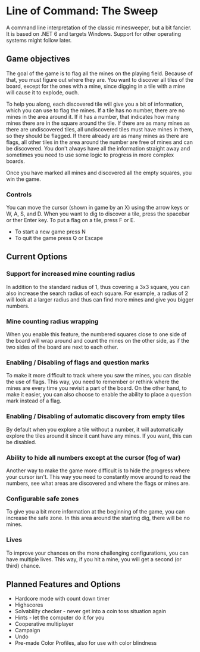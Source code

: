 # Line of Command: The Sweep
A command line interpretation of the classic minesweeper, but a bit fancier. 
It is based on .NET 6 and targets Windows. Support for other operating systems might follow later.

## Game objectives
The goal of the game is to flag all the mines on the playing field. Because of that, you must figure out where they are. You want to discover all tiles of the board, except for the ones with a mine, since digging in a tile with a mine will cause it to explode, ouch. 

To help you along, each discovered tile will give you a bit of information, which you can use to flag the mines. If a tile has no number, there are no mines in the area around it. If it has a number, that indicates how many mines there are in the square around the tile. If there are as many mines as there are undiscovered tiles, all undiscovered tiles must have mines in them, so they should be flagged. If there already are as many mines as there are flags, all other tiles in the area around the number are free of mines and can be discovered. You don't always have all the information straight away and sometimes you need to use some logic to progress in more complex boards.

Once you have marked all mines and discovered all the empty squares, you win the game.

### Controls
You can move the cursor (shown in game by an X) using the arrow keys or W, A, S, and D. When you want to dig to discover a tile, press the spacebar or ther Enter key. To put a flag on a tile, press F or E.

- To start a new game press N
- To quit the game press Q or Escape

## Current Options

### Support for increased mine counting radius
In addition to the standard radius of 1, thus covering a 3x3 square, you can also increase the search radius of each square. For example, a radius of 2 will look at a larger radius and thus can find more mines and give you bigger numbers.

### Mine counting radius wrapping
When you enable this feature, the numbered squares close to one side of the board will wrap around and count the mines on the other side, as if the two sides of the board are next to each other.

### Enabling / Disabling of flags and question marks
To make it more difficult to track where you saw the mines, you can disable the use of flags. This way, you need to remember or rethink where the mines are every time you revisit a part of the board. 
On the other hand, to make it easier, you can also choose to enable the ability to place a question mark instead of a flag.

### Enabling / Disabling of automatic discovery from empty tiles
By default when you explore a tile without a number, it will automatically explore the tiles around it since it cant have any mines. If you want, this can be disabled.

### Ability to hide all numbers except at the cursor (fog of war)
Another way to make the game more difficult is to hide the progress where your cursor isn't. This way you need to constantly move around to read the numbers, see what areas are discovered and where the flags or mines are.

### Configurable safe zones
To give you a bit more information at the beginning of the game, you can increase the safe zone. In this area around the starting dig, there will be no mines.

### Lives
To improve your chances on the more challenging configurations, you can have multiple lives. This way, if you hit a mine, you will get a second (or third) chance.

## Planned Features and Options
- Hardcore mode with count down timer
- Highscores
- Solvability checker - never get into a coin toss situation again
- Hints - let the computer do it for you
- Cooperative multiplayer
- Campaign
- Undo
- Pre-made Color Profiles, also for use with color blindness
